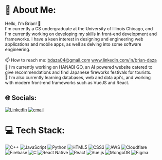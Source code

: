 # 💫 About Me:
Hello, I'm Brian! 👋<br>I'm currently a CS undergraduate at the University of Illinois Chicago, and I'm currently working on developing my skills in front-end development and frameworks. I have a keen interest in designing and engineering web applications and mobile apps, as well as delving into some software engineering.<br><br>📫 How to reach me: bdaza04@gmail.com www.linkedin.com/in/brian-daza<br>🔭 I’m currently working on HANABI GO, an AI powered website catered to give recommendations and find Japanese fireworks festivals for tourists.<br>🌱 I’m also currently learning databases, web and data api's, and working with modern front-end frameworks such as VueJS and React.


## 🌐 Socials:
[![LinkedIn](https://img.shields.io/badge/LinkedIn-%230077B5.svg?logo=linkedin&logoColor=white)](https://linkedin.com/in/brian-daza) [![email](https://img.shields.io/badge/Email-D14836?logo=gmail&logoColor=white)](mailto:bdaza04@gmail.com) 

# 💻 Tech Stack:
![C++](https://img.shields.io/badge/c++-%2300599C.svg?style=for-the-badge&logo=c%2B%2B&logoColor=white) ![JavaScript](https://img.shields.io/badge/javascript-%23323330.svg?style=for-the-badge&logo=javascript&logoColor=%23F7DF1E) ![Python](https://img.shields.io/badge/python-3670A0?style=for-the-badge&logo=python&logoColor=ffdd54) ![HTML5](https://img.shields.io/badge/html5-%23E34F26.svg?style=for-the-badge&logo=html5&logoColor=white) ![CSS3](https://img.shields.io/badge/css3-%231572B6.svg?style=for-the-badge&logo=css3&logoColor=white) ![AWS](https://img.shields.io/badge/AWS-%23FF9900.svg?style=for-the-badge&logo=amazon-aws&logoColor=white) ![Cloudflare](https://img.shields.io/badge/Cloudflare-F38020?style=for-the-badge&logo=Cloudflare&logoColor=white) ![Firebase](https://img.shields.io/badge/firebase-%23039BE5.svg?style=for-the-badge&logo=firebase) ![C](https://img.shields.io/badge/c-%2300599C.svg?style=for-the-badge&logo=c&logoColor=white) ![React Native](https://img.shields.io/badge/react_native-%2320232a.svg?style=for-the-badge&logo=react&logoColor=%2361DAFB) ![React](https://img.shields.io/badge/react-%2320232a.svg?style=for-the-badge&logo=react&logoColor=%2361DAFB) ![Vue.js](https://img.shields.io/badge/vue.js-%2335495e.svg?style=for-the-badge&logo=vuedotjs&logoColor=%234FC08D) ![MongoDB](https://img.shields.io/badge/MongoDB-%234ea94b.svg?style=for-the-badge&logo=mongodb&logoColor=white) ![Figma](https://img.shields.io/badge/figma-%23F24E1E.svg?style=for-the-badge&logo=figma&logoColor=white)
<!--# 📊 GitHub Stats:
![](https://github-readme-stats.vercel.app/api?username=bdaza3&theme=dark&hide_border=false&include_all_commits=false&count_private=false)<br/>
![](https://nirzak-streak-stats.vercel.app/?user=bdaza3&theme=dark&hide_border=false)<br/>
![](https://github-readme-stats.vercel.app/api/top-langs/?username=bdaza3&theme=dark&hide_border=false&include_all_commits=false&count_private=false&layout=compact)

---
[![](https://visitcount.itsvg.in/api?id=bdaza3&icon=0&color=0)](https://visitcount.itsvg.in)

<!-- Proudly created with GPRM ( https://gprm.itsvg.in ) -->
